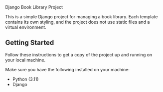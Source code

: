 Django Book Library Project

This is a simple Django project for managing a book library. Each template contains its own styling, and the project does not use static files and a virtual environment.

## Getting Started

Follow these instructions to get a copy of the project up and running on your local machine.


Make sure you have the following installed on your machine:

- Python (3.11)
- Django
